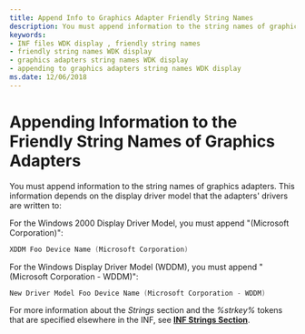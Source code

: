 ```yaml
---
title: Append Info to Graphics Adapter Friendly String Names
description: You must append information to the string names of graphics adapters.
keywords:
- INF files WDK display , friendly string names
- friendly string names WDK display
- graphics adapters string names WDK display
- appending to graphics adapters string names WDK display
ms.date: 12/06/2018
---
```


# Appending Information to the Friendly String Names of Graphics Adapters


You must append information to the string names of graphics adapters. This information depends on the display driver model that the adapters' drivers are written to:

For the Windows 2000 Display Driver Model, you must append "(Microsoft Corporation)":

```cpp
XDDM Foo Device Name (Microsoft Corporation)
```

For the Windows Display Driver Model (WDDM), you must append "(Microsoft Corporation - WDDM)":

```cpp
New Driver Model Foo Device Name (Microsoft Corporation - WDDM)
```

For more information about the *Strings* section and the *%strkey%* tokens that are specified elsewhere in the INF, see [**INF Strings Section**](../install/inf-strings-section.md).

 
